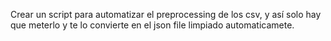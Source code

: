 Crear un script para automatizar el preprocessing de los csv, y así solo hay que meterlo y te lo convierte en el json file limpiado automaticamete. 
